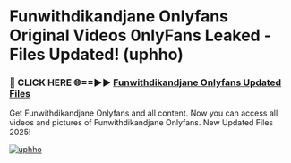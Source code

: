 # Funwithdikandjane Onlyfans Original Videos 0nlyFans Leaked - Files Updated! (uphho)

<h3>🔴 CLICK HERE 🌐==►► <a href="https://tinyurl.com/2jnfzry5" rel="nofollow">Funwithdikandjane Onlyfans Updated Files</a></h3>

Get Funwithdikandjane Onlyfans and all content. Now you can access all videos and pictures of Funwithdikandjane Onlyfans. New Updated Files 2025!

[![uphho](https://i.imgur.com/GyGTBgg.gif)](https://tinyurl.com/2jnfzry5)
